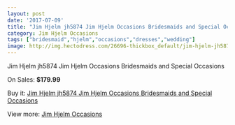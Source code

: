 ```yaml
---
layout: post
date: '2017-07-09'
title: "Jim Hjelm jh5874 Jim Hjelm Occasions Bridesmaids and Special Occasions"
category: Jim Hjelm Occasions
tags: ["bridesmaid","hjelm","occasions","dresses","wedding"]
image: http://img.hectodress.com/26696-thickbox_default/jim-hjelm-jh5874-jim-hjelm-occasions-bridesmaids-and-special-occasions.jpg
---
```

Jim Hjelm jh5874 Jim Hjelm Occasions Bridesmaids and Special Occasions

On Sales: **$179.99**
<a href="https://www.hectodress.com/jim-hjelm-occasions/12376-jim-hjelm-jh5874-jim-hjelm-occasions-bridesmaids-and-special-occasions.html"><amp-img layout="responsive" width="600" height="600" src="//img.hectodress.com/26696-thickbox_default/jim-hjelm-jh5874-jim-hjelm-occasions-bridesmaids-and-special-occasions.jpg" alt="Jim Hjelm jh5874 Jim Hjelm Occasions Bridesmaids and Special Occasions 0" /></a>
<a href="https://www.hectodress.com/jim-hjelm-occasions/12376-jim-hjelm-jh5874-jim-hjelm-occasions-bridesmaids-and-special-occasions.html"><amp-img layout="responsive" width="600" height="600" src="//img.hectodress.com/26697-thickbox_default/jim-hjelm-jh5874-jim-hjelm-occasions-bridesmaids-and-special-occasions.jpg" alt="Jim Hjelm jh5874 Jim Hjelm Occasions Bridesmaids and Special Occasions 1" /></a>

Buy it: [Jim Hjelm jh5874 Jim Hjelm Occasions Bridesmaids and Special Occasions](https://www.hectodress.com/jim-hjelm-occasions/12376-jim-hjelm-jh5874-jim-hjelm-occasions-bridesmaids-and-special-occasions.html "Jim Hjelm jh5874 Jim Hjelm Occasions Bridesmaids and Special Occasions")

View more: [Jim Hjelm Occasions](https://www.hectodress.com/190-jim-hjelm-occasions "Jim Hjelm Occasions")